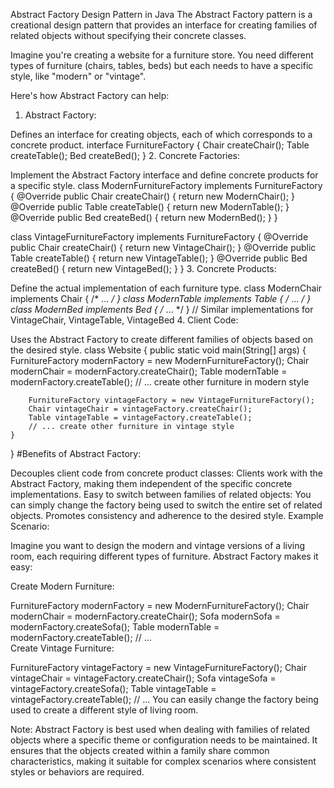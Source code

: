 Abstract Factory Design Pattern in Java
The Abstract Factory pattern is a creational design pattern that provides an interface for creating families of related objects without specifying their concrete classes.

Imagine you're creating a website for a furniture store. You need different types of furniture (chairs, tables, beds) but each needs to have a specific style, like "modern" or "vintage".

Here's how Abstract Factory can help:

1. Abstract Factory:

Defines an interface for creating objects, each of which corresponds to a concrete product.
interface FurnitureFactory {
    Chair createChair();
    Table createTable();
    Bed createBed();
}
2. Concrete Factories:

Implement the Abstract Factory interface and define concrete products for a specific style.
class ModernFurnitureFactory implements FurnitureFactory {
    @Override
    public Chair createChair() { return new ModernChair(); }
    @Override
    public Table createTable() { return new ModernTable(); }
    @Override
    public Bed createBed() { return new ModernBed(); }
}

class VintageFurnitureFactory implements FurnitureFactory {
    @Override
    public Chair createChair() { return new VintageChair(); }
    @Override
    public Table createTable() { return new VintageTable(); }
    @Override
    public Bed createBed() { return new VintageBed(); }
}
3. Concrete Products:

Define the actual implementation of each furniture type.
class ModernChair implements Chair { /* ... */ }
class ModernTable implements Table { /* ... */ }
class ModernBed implements Bed { /* ... */ }
// Similar implementations for VintageChair, VintageTable, VintageBed
4. Client Code:

Uses the Abstract Factory to create different families of objects based on the desired style.
class Website {
    public static void main(String[] args) {
        FurnitureFactory modernFactory = new ModernFurnitureFactory();
        Chair modernChair = modernFactory.createChair();
        Table modernTable = modernFactory.createTable();
        // ... create other furniture in modern style

        FurnitureFactory vintageFactory = new VintageFurnitureFactory();
        Chair vintageChair = vintageFactory.createChair();
        Table vintageTable = vintageFactory.createTable();
        // ... create other furniture in vintage style
    }
}
#Benefits of Abstract Factory:

Decouples client code from concrete product classes: Clients work with the Abstract Factory, making them independent of the specific concrete implementations.
Easy to switch between families of related objects: You can simply change the factory being used to switch the entire set of related objects.
Promotes consistency and adherence to the desired style.
Example Scenario:

Imagine you want to design the modern and vintage versions of a living room, each requiring different types of furniture. Abstract Factory makes it easy:

Create Modern Furniture:

FurnitureFactory modernFactory = new ModernFurnitureFactory();
Chair modernChair = modernFactory.createChair(); 
Sofa modernSofa = modernFactory.createSofa();
Table modernTable = modernFactory.createTable(); 
// ...  
Create Vintage Furniture:

FurnitureFactory vintageFactory = new VintageFurnitureFactory();
Chair vintageChair = vintageFactory.createChair();
Sofa vintageSofa = vintageFactory.createSofa();
Table vintageTable = vintageFactory.createTable();
// ... 
You can easily change the factory being used to create a different style of living room.

Note: Abstract Factory is best used when dealing with families of related objects where a specific theme or configuration needs to be maintained. It ensures that the objects created within a family share common characteristics, making it suitable for complex scenarios where consistent styles or behaviors are required.